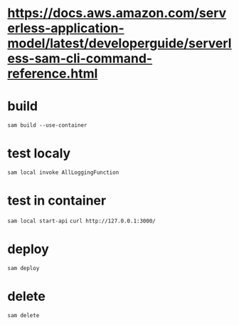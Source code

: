 # https://docs.aws.amazon.com/serverless-application-model/latest/developerguide/serverless-sam-cli-command-reference.html

# build
`sam build --use-container`

# test localy
`sam local invoke AllLoggingFunction`

# test in container
`sam local start-api`
`curl http://127.0.0.1:3000/`

# deploy
`sam deploy`

# delete
`sam delete`